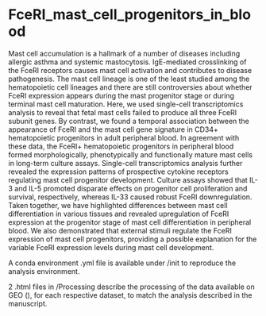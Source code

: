 # FceRI_mast_cell_progenitors_in_blood

Mast cell accumulation is a hallmark of a number of diseases including allergic asthma and systemic mastocytosis. IgE-mediated crosslinking of the FceRI receptors causes mast cell activation and contributes to disease pathogenesis. The mast cell lineage is one of the least studied among the hematopoietic cell lineages and there are still controversies about whether FceRI expression appears during the mast progenitor stage or during terminal mast cell maturation. Here, we used single-cell transcriptomics analysis to reveal that fetal mast cells failed to produce all three FceRI subunit genes. By contrast, we found a temporal association between the appearance of FceRI
and the mast cell gene signature in CD34+ hematopoietic progenitors in adult peripheral blood. In
agreement with these data, the FceRI+ hematopoietic progenitors in peripheral blood formed morphologically, phenotypically and functionally mature mast cells in long-term culture assays. Single-cell transcriptomics analysis further revealed the expression patterns of prospective cytokine receptors regulating mast cell progenitor development. Culture assays showed that IL-3 and IL-5 promoted disparate effects on progenitor cell proliferation and survival, respectively, whereas IL-33 caused robust FceRI downregulation. Taken together, we have highlighted differences between mast cell differentiation in various tissues and revealed upregulation of FceRI expression at the progenitor stage of mast cell differentiation in peripheral blood. We also demonstrated that external stimuli regulate the FceRI expression of mast cell progenitors, providing a possible explanation for the variable FceRI expression levels during mast cell development.

A conda environment .yml file is available under /init to reproduce the analysis environment.

2 .html files in /Processing describe the processing of the data available on GEO (), for each respective dataset, to match the analysis described in the manuscript.


